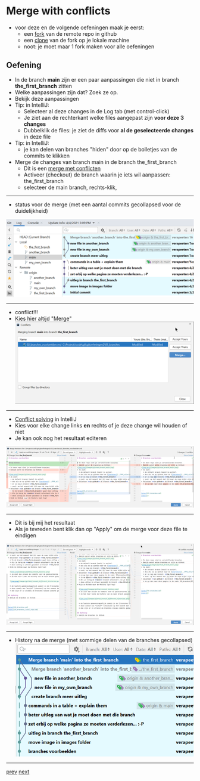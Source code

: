 # Merge with conflicts 

* voor deze en de volgende oefeningen maak je eerst:
    * een [fork](../03_github/06_fork.md) van de remote repo in github
    * een [clone](../03_github/03_connect_with_existing_github_repo.md) van de fork op je lokale machine
    * noot: je moet maar 1 fork maken voor alle oefeningen

## Oefening
* In de branch **main** zijn er een paar aanpassingen die niet in branch **the_first_branch** zitten
* Welke aanpassingen zijn dat? Zoek ze op.
* Bekijk deze aanpassingen
* Tip: in IntelliJ:
    * Selecteer al deze changes in de Log tab (met control-click)
    * Je ziet aan de rechterkant welke files aangepast zijn **voor deze 3 changes**
    * Dubbelklik de files: je ziet de diffs voor **al de geselecteerde changes** in deze file
* Tip: in IntelliJ: 
    * je kan delen van branches "hiden" door op de bolletjes van de commits te klikken 
* Merge de changes van branch main in de branch the_first_branch
    * Dit is een [merge met conflicten](../04_collaboration_tool/03_conflicten.md) 
    * Activeer (checkout) de branch waarin je iets wil aanpassen: the_first_branch
    * selecteer de main branch, rechts-klik,

---
* status voor de merge (met een aantal commits gecollapsed voor de duidelijkheid)

![img.png](images/conflicts_before_merge.png)

---
* conflict!!! 
* Kies hier altijd "Merge" 
![img.png](images/conflicts_dialog.png)

---
* [Conflict solving](../04_collaboration_tool/03_conflicten.md) in IntelliJ 
* Kies voor elke change links **en** rechts of je deze change wil houden of niet 
* Je kan ook nog het resultaat editeren

![img.png](images/conflicts_solving.png)

---
* Dit is bij mij het resultaat
* Als je tevreden bent klik dan op "Apply" om de merge voor deze file te eindigen 

![img.png](images/conflicts_result.png)

---

* History na de merge (met sommige delen van de branches gecollapsed)
![img.png](images/conflicts_history_after_merge.png)
  

---
[prev](05_simple_merge.md)
[next](07_pull_before_push.md)

